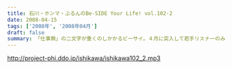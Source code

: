 ```yaml
---
title: 石川・ホンマ・ぶるんのBe-SIDE Your Life! vol.102-2
date: 2008-04-15
tags: ['2008年', '2008年04月']
draft: false
summary: 「仕事無」の二文字が重くのしかかるビーサイ。４月に突入して若手リスナーのみんなが成長していく様にうなずきが止まらないビーサイメンバーです。ぶるんさん給料日ですよ。NAMAE
---
```


http://project-phi.ddo.jp/ishikawa/ishikawa102_2.mp3
